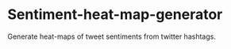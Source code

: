 Sentiment-heat-map-generator
============================

Generate heat-maps of tweet sentiments from twitter hashtags.
